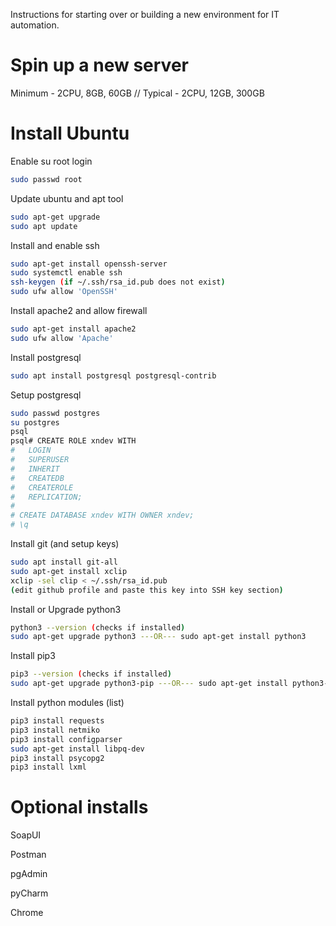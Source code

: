 Instructions for starting over or building a new environment for IT automation.

# Spin up a new server
Minimum - 2CPU, 8GB, 60GB // Typical - 2CPU, 12GB, 300GB

# Install Ubuntu

Enable su root login
```bash
sudo passwd root
```

Update ubuntu and apt tool
```bash
sudo apt-get upgrade
sudo apt update
```

Install and enable ssh
```bash
sudo apt-get install openssh-server
sudo systemctl enable ssh
ssh-keygen (if ~/.ssh/rsa_id.pub does not exist)
sudo ufw allow 'OpenSSH'
```

Install apache2 and allow firewall
```bash
sudo apt-get install apache2
sudo ufw allow 'Apache'
```

Install postgresql
```bash
sudo apt install postgresql postgresql-contrib
```
Setup postgresql
```bash
sudo passwd postgres
su postgres
psql
psql# CREATE ROLE xndev WITH
#   LOGIN
#   SUPERUSER
#   INHERIT
#   CREATEDB
#   CREATEROLE
#   REPLICATION;
#   
# CREATE DATABASE xndev WITH OWNER xndev;
# \q
```

Install git (and setup keys)
```bash
sudo apt install git-all
sudo apt-get install xclip
xclip -sel clip < ~/.ssh/rsa_id.pub
(edit github profile and paste this key into SSH key section)
```

Install or Upgrade python3
```bash
python3 --version (checks if installed)
sudo apt-get upgrade python3 ---OR--- sudo apt-get install python3
```

Install pip3
```bash
pip3 --version (checks if installed)
sudo apt-get upgrade python3-pip ---OR--- sudo apt-get install python3-pip
```
Install python modules (list)
```bash
pip3 install requests
pip3 install netmiko
pip3 install configparser
sudo apt-get install libpq-dev
pip3 install psycopg2
pip3 install lxml
```
# Optional installs
SoapUI

Postman

pgAdmin

pyCharm

Chrome
